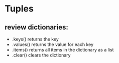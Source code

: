 # Tuples

## review dictionaries:
- .keys() returns the key 
- .values() returns the value for each key
- .items() returns all items in the dictionary as a list
- .clear() clears the dictionary 


